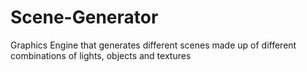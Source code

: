 # Scene-Generator
Graphics Engine that generates different scenes made up of different combinations of lights, objects and textures
